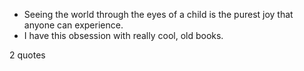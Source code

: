  - Seeing the world through the eyes of a child is the purest joy that anyone can experience.
 - I have this obsession with really cool, old books.

2 quotes